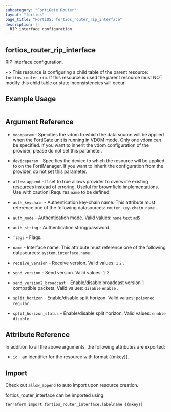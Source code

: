 ```yaml
---
subcategory: "FortiGate Router"
layout: "fortios"
page_title: "FortiOS: fortios_router_rip_interface"
description: |-
  RIP interface configuration.
---
```


## fortios_router_rip_interface
RIP interface configuration.

~> This resource is configuring a child table of the parent resource: `fortios_router_rip`. If this resource is used the parent resource must NOT modify this child table or state inconsistencies will occur.


## Example Usage

```hcl

```

## Argument Reference
* `vdomparam` - Specifies the vdom to which the data source will be applied when the FortiGate unit is running in VDOM mode. Only one vdom can be specified. If you want to inherit the vdom configuration of the provider, please do not set this parameter.
* `deviceparam` - Specifies the device to which the resource will be applied to on the FortiManager. If you want to inherit the configuration from the provider, do not set this parameter.
* `allow_append` - If set to true allows provider to overwrite existing resources instead of erroring. Useful for brownfield implementations. Use with caution! Requires `name` to be defined.

* `auth_keychain` - Authentication key-chain name. This attribute must reference one of the following datasources: `router.key-chain.name` .
* `auth_mode` - Authentication mode. Valid values: `none` `text` `md5` .
* `auth_string` - Authentication string/password.
* `flags` - Flags.
* `name` - Interface name. This attribute must reference one of the following datasources: `system.interface.name` .
* `receive_version` - Receive version. Valid values: `1` `2` .
* `send_version` - Send version. Valid values: `1` `2` .
* `send_version2_broadcast` - Enable/disable broadcast version 1 compatible packets. Valid values: `disable` `enable` .
* `split_horizon` - Enable/disable split horizon. Valid values: `poisoned` `regular` .
* `split_horizon_status` - Enable/disable split horizon. Valid values: `enable` `disable` .

## Attribute Reference

In addition to all the above arguments, the following attributes are exported:
* `id` - an identifier for the resource with format {{mkey}}.

## Import

Check out `allow_append` to auto import upon resource creation.

fortios_router_interface can be imported using:
```sh
terraform import fortios_router_interface.labelname {{mkey}}
```
